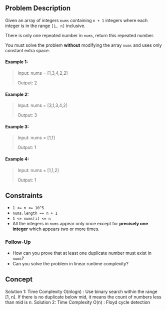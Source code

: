 ## Problem Description

Given an array of integers `nums` containing `n + 1` integers where each integer is in the range `[1, n]` inclusive.

There is only one repeated number in `nums`, return this repeated number.

You must solve the problem **without** modifying the array `nums` and uses only constant extra space.

#### Example 1:
> Input: nums = [1,3,4,2,2]
> 
> Output: 2

#### Example 2:
> Input: nums = [3,1,3,4,2]
> 
> Output: 3

#### Example 3:
> Input: nums = [1,1]
> 
> Output: 1

#### Example 4:
> Input: nums = [1,1,2]
> 
> Output: 1

## Constraints

- `1 <= n <= 10^5`
- `nums.length == n + 1`
- `1 <= nums[i] <= n`
- All the integers in `nums` appear only once except for **precisely one integer** which appears two or more times.

### Follow-Up

- How can you prove that at least one duplicate number must exist in `nums`?
- Can you solve the problem in linear runtime complexity?

## Concept
Solution 1: 
Time Complexity  O(nlogn) : Use binary search within the range [1, n]. If there is no duplicate below mid, it means the count of numbers less than mid is n.
Solution 2:
Time Complexity O(n) : Floyd cycle detection
